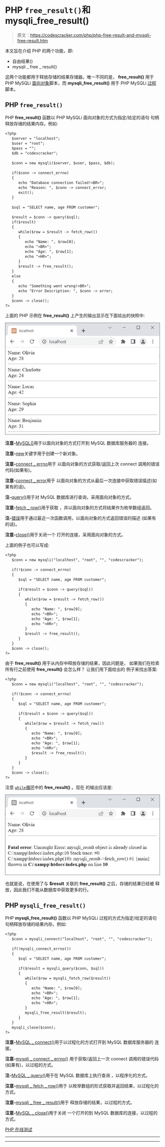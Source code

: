 # PHP `free_result()`和 mysqli_free_result()

> 原文：<https://codescracker.com/php/php-free-result-and-mysqli-free-result.htm>

本文旨在介绍 PHP 的两个功能，即:

*   自由结果()
*   mysqli _ free _ result()

这两个功能都用于释放存储的结果存储器。唯一不同的是， **free_result()** 用于 PHP MySQLi <u>面向对象</u>脚本，而 **mysqli_free_result()** 用于 PHP MySQLi <u>过程</u>脚本。

## PHP `free_result()`

PHP **free_result()** 函数以 PHP MySQLi 面向对象的方式为指定/给定的语句 句柄释放存储的结果内存。例如:

```
<?php
   $server = "localhost";
   $user = "root";
   $pass = "";
   $db = "codescracker";

   $conn = new mysqli($server, $user, $pass, $db);

   if($conn -> connect_errno)
   {
      echo "Database connection failed!<BR>";
      echo "Reason: ", $conn -> connect_error;
      exit();
   }

   $sql = "SELECT name, age FROM customer";

   $result = $conn -> query($sql);
   if($result)
   {
      while($row = $result -> fetch_row())
      {
         echo "Name: ", $row[0];
         echo "<BR>";
         echo "Age: ", $row[1];
         echo "<HR>";
      }
      $result -> free_result();
   }
   else
   {
      echo "Something went wrong!<BR>";
      echo "Error Description: ", $conn -> error;
   }
   $conn -> close();
?>
```

上面的 PHP 示例在 **free_result()** 上产生的输出显示在下面给出的快照中:

![php mysql free result function](img/31ae4e174c2abaa592100f2b223f92ec.png)

**注意-**[MySQL()](/php/php-mysqli-connect-to-database.htm)用于以面向对象的方式打开到 MySQL 数据库服务器的 连接。

**注意-**[new](/php/php-new-keyword.htm)关键字用于创建一个新对象。

**注意-**[connect _ errno](/php/php-connect-errno-and-mysqli-connect-errno.htm)用于 以面向对象的方式获取/返回上次 connect 调用的错误代码(如果有)。

**注意-**[connect _ error](/php/php-connect-error-and-mysqli-connect-error.htm)用于 以面向对象的方式从最后一次连接中获取错误描述(如果有的话)。

**注-**[query()](/php/php-query-and-mysqli-query.htm)用于对 MySQL 数据库进行查询，采用面向对象的方式。

**注意-**[fetch _ row()](/php/php-fetch-row-and-mysqli-fetch-row.htm)用于获取 ，并以面向对象的方式将结果作为枚举数组返回。

**注-**[错误](/php/php-error-and-mysqli-error.htm)用于通过最近一次函数调用，以面向对象的方式返回错误的描述 (如果有的话)。

**注意-**[close()](/php/php-mysqli-close-database-connection.htm)用于关闭一个 打开的连接，采用面向对象的方式。

上面的例子也可以写成:

```
<?php   
   $conn = new mysqli("localhost", "root", "", "codescracker");

   if(!$conn -> connect_errno)
   {
      $sql = "SELECT name, age FROM customer";

      if($result = $conn -> query($sql))
      {
         while($row = $result -> fetch_row())
         {
            echo "Name: ", $row[0];
            echo "<BR>";
            echo "Age: ", $row[1];
            echo "<HR>";
         }
         $result -> free_result();
      }
   }
   $conn -> close();
?>
```

由于 **free_result()** 用于从内存中释放存储的结果，因此问题是， 如果我们在检索所有行之前使用 **free_result()** 会怎么样？
让我们用下面给出的 例子来找出答案:

```
<?php   
   $conn = new mysqli("localhost", "root", "", "codescracker");

   if(!$conn -> connect_errno)
   {
      $sql = "SELECT name, age FROM customer";

      if($result = $conn -> query($sql))
      {
         while($row = $result -> fetch_row())
         {
            echo "Name: ", $row[0];
            echo "<BR>";
            echo "Age: ", $row[1];
            echo "<HR>";
            $result -> free_result();
         }
      }
   }
   $conn -> close();
?>
```

注意 [`while`循环](/php/php-while-loop.htm)中的 **free_result()** 。现在 的输出应该是:

![php mysql free result function example](img/cb67a0c0473acf3a5da2b1e9e409ac06.png)

也就是说，在使用了与 **$result** 关联的 **free_result()** 之后，存储的结果已经被 释放，因此我们不能从数据库中获取更多的行。

## PHP `mysqli_free_result()`

PHP **mysqli_free_result()** 函数以 PHP MySQLi 过程的方式为指定/给定的语句 句柄释放存储的结果内存。例如:

```
<?php   
   $conn = mysqli_connect("localhost", "root", "", "codescracker");

   if(!mysqli_connect_errno())
   {
      $sql = "SELECT name, age FROM customer";

      if($result = mysqli_query($conn, $sql))
      {
         while($row = mysqli_fetch_row($result))
         {
            echo "Name: ", $row[0];
            echo "<BR>";
            echo "Age: ", $row[1];
            echo "<HR>";
         }
         mysqli_free_result($result);
      }
   }
   mysqli_close($conn);
?>
```

**注意-**[MySQL _ connect()](/php/php-mysqli-connect-to-database.htm)用于以过程化的方式打开到 MySQL 数据库服务器的 连接。

**注意-**[mysqli _ connect _ errno()](/php/php-connect-errno-and-mysqli-connect-errno.htm) 用于获取/返回上一次 connect 调用的错误代码(如果有)，以过程的方式。

**注-**[MySQL _ query()](/php/php-query-and-mysqli-query.htm)用于在 MySQL 数据库上执行查询 ，以程序化的方式。

**注意-**[mysqli _ fetch _ row()](/php/php-fetch-row-and-mysqli-fetch-row.htm)用于 以枚举数组的形式获取并返回结果，以过程化的方式。

**注意-**[mysqli _ free _ result()](/php/php-free-result-and-mysqli-free-result.htm)用于 释放存储的结果，以过程的方式。

**注意-**[MySQL _ close()](/php/php-mysqli-close-database-connection.htm)用于关闭 一个打开的到 MySQL 数据库的连接，以过程的方式。

[PHP 在线测试](/exam/showtest.php?subid=8)

* * *

* * *